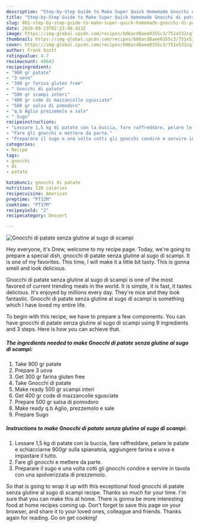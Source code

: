 ```yaml
---
description: "Step-by-Step Guide to Make Super Quick Homemade Gnocchi di patate senza glutine al sugo di scampi"
title: "Step-by-Step Guide to Make Super Quick Homemade Gnocchi di patate senza glutine al sugo di scampi"
slug: 801-step-by-step-guide-to-make-super-quick-homemade-gnocchi-di-patate-senza-glutine-al-sugo-di-scampi
date: 2020-09-13T02:23:40.413Z
image: https://img-global.cpcdn.com/recipes/b06acd8aee0355c3/751x532cq70/gnocchi-di-patate-senza-glutine-al-sugo-di-scampi-recipe-main-photo.jpg
thumbnail: https://img-global.cpcdn.com/recipes/b06acd8aee0355c3/751x532cq70/gnocchi-di-patate-senza-glutine-al-sugo-di-scampi-recipe-main-photo.jpg
cover: https://img-global.cpcdn.com/recipes/b06acd8aee0355c3/751x532cq70/gnocchi-di-patate-senza-glutine-al-sugo-di-scampi-recipe-main-photo.jpg
author: Frank Scott
ratingvalue: 4.7
reviewcount: 40643
recipeingredient:
- "900 gr patate"
- "3 uova"
- "300 gr farina gluten free"
- " Gnocchi di patate"
- "500 gr scampi interi"
- "400 gr code di mazzancolle sgusciate"
- "500 gr salsa di pomodoro"
- "q.b Aglio prezzemolo e sale"
- " Sugo"
recipeinstructions:
- "Lessare 1,5 kg di patate con la buccia, fare raffreddare, pelare le patate e schiacciarne 900gr sulla spianatoia, aggiungere farina e uova e impastare il tutto."
- "Fare gli gnocchi e mettere da parte."
- "Preparare il sugo e una volta cotti gli gnocchi condire e servire in tavola con una spolverizzata di prezzemolo."
categories:
- Recipe
tags:
- gnocchi
- di
- patate

katakunci: gnocchi di patate 
nutrition: 120 calories
recipecuisine: American
preptime: "PT12M"
cooktime: "PT37M"
recipeyield: "2"
recipecategory: Dessert

---
```



![Gnocchi di patate senza glutine al sugo di scampi](https://img-global.cpcdn.com/recipes/b06acd8aee0355c3/751x532cq70/gnocchi-di-patate-senza-glutine-al-sugo-di-scampi-recipe-main-photo.jpg)

Hey everyone, it's Drew, welcome to my recipe page. Today, we're going to prepare a special dish, gnocchi di patate senza glutine al sugo di scampi. It is one of my favorites. This time, I will make it a little bit tasty. This is gonna smell and look delicious.



Gnocchi di patate senza glutine al sugo di scampi is one of the most favored of current trending meals in the world. It is simple, it is fast, it tastes delicious. It's enjoyed by millions every day. They're nice and they look fantastic. Gnocchi di patate senza glutine al sugo di scampi is something which I have loved my entire life.


To begin with this recipe, we have to prepare a few components. You can have gnocchi di patate senza glutine al sugo di scampi using 9 ingredients and 3 steps. Here is how you can achieve that.

<!--inarticleads1-->

##### The ingredients needed to make Gnocchi di patate senza glutine al sugo di scampi:

1. Take 900 gr patate
1. Prepare 3 uova
1. Get 300 gr farina gluten free
1. Take  Gnocchi di patate
1. Make ready 500 gr scampi interi
1. Get 400 gr code di mazzancolle sgusciate
1. Prepare 500 gr salsa di pomodoro
1. Make ready q.b Aglio, prezzemolo e sale
1. Prepare  Sugo




<!--inarticleads2-->

##### Instructions to make Gnocchi di patate senza glutine al sugo di scampi:

1. Lessare 1,5 kg di patate con la buccia, fare raffreddare, pelare le patate e schiacciarne 900gr sulla spianatoia, aggiungere farina e uova e impastare il tutto.
1. Fare gli gnocchi e mettere da parte.
1. Preparare il sugo e una volta cotti gli gnocchi condire e servire in tavola con una spolverizzata di prezzemolo.




So that is going to wrap it up with this exceptional food gnocchi di patate senza glutine al sugo di scampi recipe. Thanks so much for your time. I'm sure that you can make this at home. There is gonna be more interesting food at home recipes coming up. Don't forget to save this page on your browser, and share it to your loved ones, colleague and friends. Thanks again for reading. Go on get cooking!
